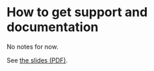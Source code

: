 # How to get support and documentation

No notes for now.

See [the slides (PDF)](https://465000095.lumidata.eu/intro-202310xx/files/LUMI-BE-Intro-202310XX-09-Lumi-support.pdf).